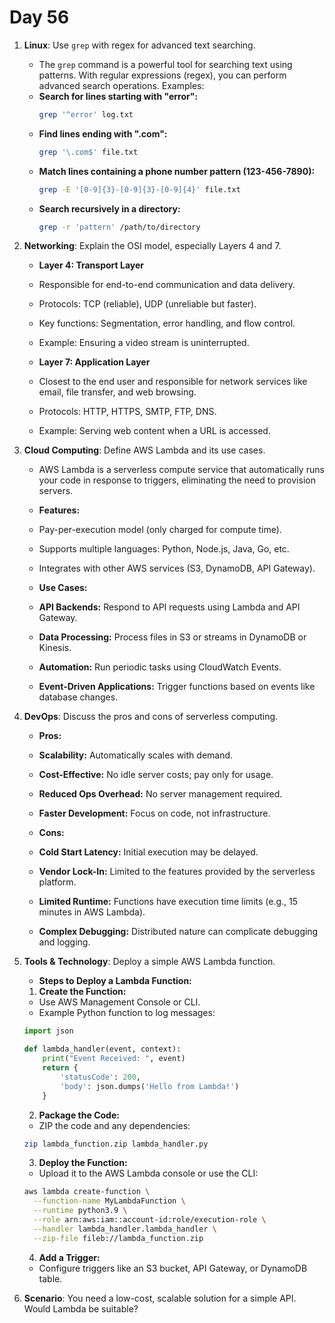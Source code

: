 # Day 56

1. **Linux**: Use `grep` with regex for advanced text searching.
   * The `grep` command is a powerful tool for searching text using patterns. With regular expressions (regex), you can perform advanced search operations. Examples:  
    - **Search for lines starting with "error":**  
      ```bash
      grep '^error' log.txt
      ```
    - **Find lines ending with ".com":**  
      ```bash
      grep '\.com$' file.txt
      ```
    - **Match lines containing a phone number pattern (123-456-7890):**  
      ```bash
      grep -E '[0-9]{3}-[0-9]{3}-[0-9]{4}' file.txt
      ```
    - **Search recursively in a directory:**  
      ```bash
      grep -r 'pattern' /path/to/directory
      ```


2. **Networking**: Explain the OSI model, especially Layers 4 and 7.
   - **Layer 4: Transport Layer**
    - Responsible for end-to-end communication and data delivery.
    - Protocols: TCP (reliable), UDP (unreliable but faster).
    - Key functions: Segmentation, error handling, and flow control.
    - Example: Ensuring a video stream is uninterrupted.
   
   - **Layer 7: Application Layer**
    - Closest to the end user and responsible for network services like email, file transfer, and web browsing.
    - Protocols: HTTP, HTTPS, SMTP, FTP, DNS.
    - Example: Serving web content when a URL is accessed.


3. **Cloud Computing**: Define AWS Lambda and its use cases.
   * AWS Lambda is a serverless compute service that automatically runs your code in response to triggers, eliminating the need to provision servers.  
   - **Features:**
    - Pay-per-execution model (only charged for compute time).
    - Supports multiple languages: Python, Node.js, Java, Go, etc.
    - Integrates with other AWS services (S3, DynamoDB, API Gateway).

   - **Use Cases:**
    - **API Backends:** Respond to API requests using Lambda and API Gateway.
    - **Data Processing:** Process files in S3 or streams in DynamoDB or Kinesis.
    - **Automation:** Run periodic tasks using CloudWatch Events.
    - **Event-Driven Applications:** Trigger functions based on events like database changes.


4. **DevOps**: Discuss the pros and cons of serverless computing.
   - **Pros:**
    - **Scalability:** Automatically scales with demand.
    - **Cost-Effective:** No idle server costs; pay only for usage.
    - **Reduced Ops Overhead:** No server management required.
    - **Faster Development:** Focus on code, not infrastructure.
   
   - **Cons:**
    - **Cold Start Latency:** Initial execution may be delayed.
    - **Vendor Lock-In:** Limited to the features provided by the serverless platform.
    - **Limited Runtime:** Functions have execution time limits (e.g., 15 minutes in AWS Lambda).
    - **Complex Debugging:** Distributed nature can complicate debugging and logging.


5. **Tools & Technology**: Deploy a simple AWS Lambda function.
   * **Steps to Deploy a Lambda Function:**
   1. **Create the Function:**
    - Use AWS Management Console or CLI.
    - Example Python function to log messages:
     ```python
     import json
     
     def lambda_handler(event, context):
         print("Event Received: ", event)
         return {
             'statusCode': 200,
             'body': json.dumps('Hello from Lambda!')
         }
     ```
   2. **Package the Code:**
    - ZIP the code and any dependencies:
     ```bash
     zip lambda_function.zip lambda_handler.py
     ```
   3. **Deploy the Function:**
    - Upload it to the AWS Lambda console or use the CLI:
     ```bash
     aws lambda create-function \
       --function-name MyLambdaFunction \
       --runtime python3.9 \
       --role arn:aws:iam::account-id:role/execution-role \
       --handler lambda_handler.lambda_handler \
       --zip-file fileb://lambda_function.zip
     ```
   4. **Add a Trigger:**
    - Configure triggers like an S3 bucket, API Gateway, or DynamoDB table.
 

6. **Scenario**: You need a low-cost, scalable solution for a simple API. Would Lambda be suitable?

